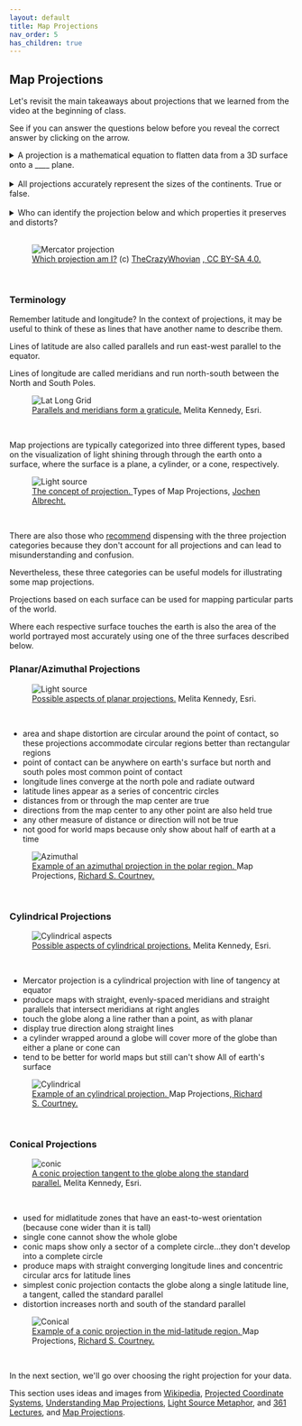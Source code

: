 ```yaml
---
layout: default
title: Map Projections
nav_order: 5
has_children: true
---
```


## Map Projections

Let's revisit the main takeaways about projections that we learned from the video at the beginning of class.

See if you can answer the questions below before you reveal the correct answer by clicking on the arrow.

<details>
<summary>A projection is a mathematical equation to flatten data from a 3D surface onto a ____ plane. </summary>

2D.
</details>
<br>

<details>
<summary>All projections accurately represent the sizes of the continents. True or false. </summary>

False. Every projection is distorted in some way, and some distort the sizes of different land masses a lot.
</details>
<br>

<details>
<summary>Who can identify the projection below and which properties it preserves and distorts?</summary>

The Mercator projection preserves direction and shape. In web maps, it's also good for generating map tiles because it projects the world into a square evenly subdivided across zoom levels, and 90 degree turns appear as right angles. The Mercator projection distorts size, or area. Notice the classic example of comparing the size of Greenland to the continent of Africa in this map.
</details>
<br>


<figure>
  <img src="../images/webMercator.png"
  alt="Mercator projection">
  <figcaption><a href="https://commons.wikimedia.org/wiki/File:WebMercator.png">Which projection am I?</a> (c) <a href="https://commons.wikimedia.org/wiki/User:TheCrazyWhovian">TheCrazyWhovian</a> <a href="https://creativecommons.org/licenses/by-sa/4.0/deed.en">, CC BY-SA 4.0. </a></figcaption>
</figure>

<p>&nbsp;</p>


### Terminology

Remember latitude and longitude? In the context of projections, it may be useful to think of these as lines that have another name to describe them.

Lines of latitude are also called parallels and run east-west parallel to the equator.

Lines of longitude are called meridians and run north-south between the North and South Poles.


<figure>
  <img src="../images/parallels.jpg"
  alt="Lat Long Grid">
  <figcaption><a href="https://kartoweb.itc.nl/geometrics/Map%20projections/Understanding%20Map%20Projections.pdf">Parallels and meridians form a graticule.</a> Melita Kennedy, Esri.</figcaption>
</figure>

<p>&nbsp;</p>

Map projections are typically categorized into three different types, based on the visualization of light shining through through the earth onto a surface, where the surface is a plane, a cylinder, or a cone, respectively.


<figure>
  <img src="../images/lightSource2.jpg"
  alt="Light source">
  <figcaption><a href="http://www.geo.hunter.cuny.edu/~jochen/gtech201/lectures/lec6concepts/10%20-%20Types%20of%20map%20projections.html">The concept of projection. </a> Types of Map Projections, <a href="http://www.geography.hunter.cuny.edu/~jochen/"> Jochen Albrecht.</a></figcaption>
</figure>

<p>&nbsp;</p>

There are also those who [recommend](https://en.wikipedia.org/wiki/Map_projection#Projections_by_surface) dispensing with the three projection categories because they don't account for all projections and can lead to misunderstanding and confusion.

Nevertheless, these three categories can be useful models for illustrating some map projections.

Projections based on each surface can be used for mapping particular parts of the world.

Where each respective surface touches the earth is also the area of the world portrayed most accurately using one of the three surfaces described below.

### Planar/Azimuthal Projections


<figure>
  <img src="../images/planar.jpg"
  alt="Light source">
  <figcaption><a href="https://kartoweb.itc.nl/geometrics/Map%20projections/Understanding%20Map%20Projections.pdf">Possible aspects of planar projections.</a> Melita Kennedy, Esri.</figcaption>
</figure>

<p>&nbsp;</p>


- area and shape distortion are circular around the point of contact, so these projections accommodate circular regions better than rectangular regions
- point of contact can be anywhere on earth's surface but north and south poles most common point of contact
- longitude lines converge at the north pole and radiate outward
- latitude lines appear as a series of concentric circles
- distances from or through the map center are true
- directions from the map center to any other point are also held true
- any other measure of distance or direction will not be true
- not good for world maps because only show about half of earth at a time


<figure>
  <img src="../images/azimuth.jpg"
  alt="Azimuthal">
  <figcaption><a href="https://faculty.kutztown.edu/courtney/blackboard/Physical/05Project/aziproj.html">Example of an azimuthal projection in the polar region. </a>Map Projections, <a href="https://faculty.kutztown.edu/courtney/"> Richard S. Courtney.</a></figcaption>
</figure>

<p>&nbsp;</p>

### Cylindrical Projections

<figure>
  <img src="../images/cylindrical.jpg"
  alt="Cylindrical aspects">
  <figcaption><a href="https://kartoweb.itc.nl/geometrics/Map%20projections/Understanding%20Map%20Projections.pdf">Possible aspects of cylindrical projections.</a> Melita Kennedy, Esri.</figcaption>
</figure>

<p>&nbsp;</p>

- Mercator projection is a cylindrical projection with line of tangency at equator
- produce maps with straight, evenly-spaced meridians and straight parallels that intersect meridians at right angles
- touch the globe along a line rather than a point, as with planar
- display true direction along straight lines
- a cylinder wrapped around a globe will cover more of the globe than either a plane or cone can
- tend to be better for world maps but still can't show All of earth's surface


<figure>
  <img src="../images/cylindrical2.jpg"
  alt="Cylindrical">
  <figcaption><a href="https://faculty.kutztown.edu/courtney/blackboard/Physical/05Project/cylproj.html">Example of an cylindrical projection. </a>Map Projections,<a href="https://faculty.kutztown.edu/courtney/"> Richard S. Courtney.</a></figcaption>
</figure>

<p>&nbsp;</p>

### Conical Projections

<figure>
  <img src="../images/conic.jpg"
  alt="conic">
  <figcaption><a href="https://kartoweb.itc.nl/geometrics/Map%20projections/Understanding%20Map%20Projections.pdf">A  conic projection tangent to the globe along the standard parallel.</a> Melita Kennedy, Esri.</figcaption>
</figure>

<p>&nbsp;</p>

- used for midlatitude zones that have an east-to-west orientation (because cone wider than it is tall)
- single cone cannot show the whole globe
- conic maps show only a sector of a complete circle…they don't develop into a complete circle
- produce maps with straight converging longitude lines and concentric circular arcs for latitude lines
- simplest conic projection contacts the globe along a single latitude line, a tangent, called the standard parallel
- distortion increases north and south of the standard parallel

<figure>
  <img src="../images/conic2.jpg"
  alt="Conical">
  <figcaption><a href="https://faculty.kutztown.edu/courtney/blackboard/Physical/05Project/conproj.html">Example of a conic projection in the mid-latitude region. </a>Map Projections, <a href="https://faculty.kutztown.edu/courtney/"> Richard S. Courtney.</a></figcaption>
</figure>

<p>&nbsp;</p>

In the next section, we'll go over choosing the right projection for your data.

This section uses ideas and images from [Wikipedia](https://en.wikipedia.org/wiki/Map_projection#Projections_by_surface), [Projected Coordinate Systems](https://mgimond.github.io/Spatial/chp09-0.html#projected-coordinate-systems), [Understanding Map Projections](https://kartoweb.itc.nl/geometrics/Map%20projections/Understanding%20Map%20Projections.pdf), [Light Source Metaphor](https://www.mdpi.com/2220-9964/8/4/162/pdf), and [361 Lectures](http://www.geography.hunter.cuny.edu/~jochen/GTECH361/lectures/), and [Map Projections](https://faculty.kutztown.edu/courtney/blackboard/Physical/05Project/project.html).
